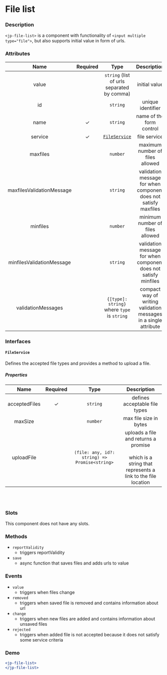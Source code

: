 # File list

### Description

`<jp-file-list>` is a component with functionality of `<input multiple type="file">`, but also supports initial value in form of urls.

### Attributes

| Name | Required |   Type   |     Description      |
|:--------:|:------------:|:------------:|:------------------------:|
|    value    |              |   `string` (list of urls separated by comma)   |    initial value     |
|    id    |              |   `string`   |    unique identifier     |
|   name   |      ✓       |   `string`   | name of the form control |
| service  |      ✓       | [`FileService`](#fileservice) |      file service       |
| maxfiles | | `number` | maximum number of files allowed |
| maxfilesValidationMessage | | `string` | validation message for when component does not satisfy maxfiles |
| minfiles | |  `number` |  minimum number of files allowed |
| minfilesValidationMessage | | `string` | validation message for when component does not satisfy minfiles |
| validationMessages | | `{[type]: string}` where `type` is `string` | compact way of writing validation messages in a single attribute |

### Interfaces

#### `FileService`

Defines the accepted file types and provides a method to upload a file.

##### Properties

| **Name** | **Required** | **Type** |**Description** |
| :----: | :----: | :----: | :---: |
| acceptedFiles | ✓ | `string` | defines acceptable file types |
| maxSize |  | `number` | max file size in bytes |
| uploadFile |  | `(file: any, id?: string) => Promise<string>` | uploads a file and returns a promise <br></br> which is a string that represents a link to the file location |

<br></br>

### Slots

This component does not have any slots.

### Methods
- `reportValidity` 
  - triggers reportValidity
- `save` 
  - async function that saves files and adds urls to value

### Events
- `value` 
  - triggers when files change
- `removed` 
  - triggers when saved file is removed and contains information about url
- `change` 
  - triggers when new files are added and contains information about unsaved files
- `rejected` 
  - triggers when added file is not accepted because it does not satisfy some service criteria
  
### Demo

```jsx live
<jp-file-list>
</jp-file-list>
```
